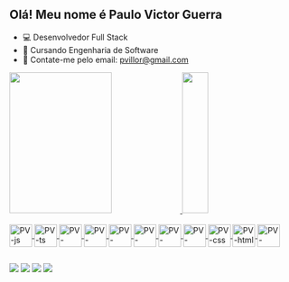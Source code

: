 ## Olá! Meu nome é Paulo Victor Guerra

- 💻 Desenvolvedor Full Stack
- 📓 Cursando Engenharia de Software
- 📧 Contate-me pelo email: pvillor@gmail.com

<div>
  <a href="https://github.com/pvillor">
  <img height="250em" width="60%" src="https://github-readme-stats.vercel.app/api?username=pvillor&show_icons=true&theme=dark&include_all_commits=true&count_private=true"/>
  <img height="250em" width="30%" src="https://github-readme-stats.vercel.app/api/top-langs/?username=pvillor&layout-compact&langs_count=16&theme=dark"/>
</div>

  <div style="display: inline_block"><br>
    <img align="center" alt="PV-js" height="40" width="40" src="https://cdn.jsdelivr.net/gh/devicons/devicon/icons/javascript/javascript-original.svg">
    <img align="center" alt="PV-ts" height="40" width="40" src="https://cdn.jsdelivr.net/gh/devicons/devicon/icons/typescript/typescript-original.svg">
    <img align="center" alt="PV-react" height="40" width="40" src="https://cdn.jsdelivr.net/gh/devicons/devicon/icons/react/react-original.svg">
    <img align="center" alt="PV-node" height="40" width="40" src="https://cdn.jsdelivr.net/gh/devicons/devicon/icons/nodejs/nodejs-original.svg">
    <img align="center" alt="PV-express" height="40" width="40" src="https://cdn.jsdelivr.net/gh/devicons/devicon/icons/express/express-original.svg">
    <img align="center" alt="PV-python" height="40" width="40" src="https://cdn.jsdelivr.net/gh/devicons/devicon/icons/python/python-original.svg">
    <img align="center" alt="PV-django" height="40" width="40" src="https://cdn.jsdelivr.net/gh/devicons/devicon/icons/django/django-plain.svg">
    <img align="center" alt="PV-postgres" height="40" width="40" src="https://cdn.jsdelivr.net/gh/devicons/devicon/icons/postgresql/postgresql-plain.svg">
    <img align="center" alt="PV-css" height="40" width="40" src="https://cdn.jsdelivr.net/gh/devicons/devicon/icons/css3/css3-plain.svg">
    <img align="center" alt="PV-html" height="40" width="40" src="https://cdn.jsdelivr.net/gh/devicons/devicon/icons/html5/html5-plain.svg">
    <img align="center" alt="PV-docker" height="40" width="40" src="https://cdn.jsdelivr.net/gh/devicons/devicon/icons/docker/docker-plain.svg">
  </div>

  ##
  
  <div>
    <a href="https://www.linkedin.com/in/paulovictorguerra" target="_blank"><img src="https://img.shields.io/badge/-LinkedIn-%23007785?style=for-the-badge&logo=linkedin&logoColor=white" targe="_blank"></a>
    <a href="https://instagram.com/pvillor_" target="_blank"><img src="https://img.shields.io/badge/-Instagram-%23E4405F?style=for-the-badge&logo=instagram&logoColor=white" target="_blank"></a>
    <a href="mailto:pvillor@gmail.com"><img src="https://img.shields.io/badge/-Gmail-%23333?style=for-the-badge&logo=gmail&logoColor=white" target="_blank"></a>
    <a href="https://www.twitch.tv/pvillor" target="_blank"><img src="https://img.shields.io/badge/Twitch-9146FF?style=for-the-badge&logo=twitch&logoColor=white" target="_blank"></a>
  </div>
